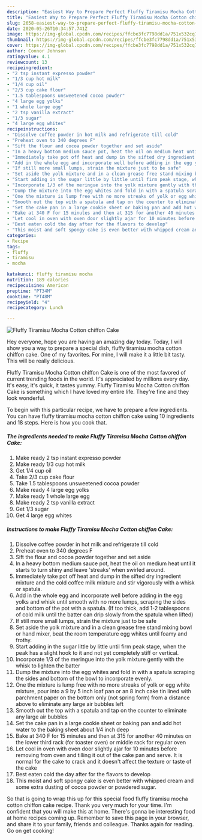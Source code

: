 ```yaml
---
description: "Easiest Way to Prepare Perfect Fluffy Tiramisu Mocha Cotton chiffon Cake"
title: "Easiest Way to Prepare Perfect Fluffy Tiramisu Mocha Cotton chiffon Cake"
slug: 2658-easiest-way-to-prepare-perfect-fluffy-tiramisu-mocha-cotton-chiffon-cake
date: 2020-05-26T10:34:57.741Z
image: https://img-global.cpcdn.com/recipes/ffcbe3fc7798dd1a/751x532cq70/fluffy-tiramisu-mocha-cotton-chiffon-cake-recipe-main-photo.jpg
thumbnail: https://img-global.cpcdn.com/recipes/ffcbe3fc7798dd1a/751x532cq70/fluffy-tiramisu-mocha-cotton-chiffon-cake-recipe-main-photo.jpg
cover: https://img-global.cpcdn.com/recipes/ffcbe3fc7798dd1a/751x532cq70/fluffy-tiramisu-mocha-cotton-chiffon-cake-recipe-main-photo.jpg
author: Connor Johnson
ratingvalue: 4.1
reviewcount: 13
recipeingredient:
- "2 tsp instant expresso powder"
- "1/3 cup hot milk"
- "1/4 cup oil"
- "2/3 cup cake flour"
- "1.5 tablespoons unsweetened cocoa powder"
- "4 large egg yolks"
- "1 whole large egg"
- "2 tsp vanilla extract"
- "1/3 sugar"
- "4 large egg whites"
recipeinstructions:
- "Dissolve coffee powder in hot milk and refrigerate till cold"
- "Preheat oven to 340 degrees F"
- "Sift the flour and cocoa powder together and set aside"
- "In a heavy bottom medium sauce pot, heat the oil on medium heat until it starts to turn shiny and leave &#39;streaks&#39; when swirled around."
- "Immediately take pot off heat and dump in the sifted dry ingredient mixture and the cold coffee milk mixture and stir vigorously with a whisk or spatula."
- "Add in the whole egg and incorporate well before adding in the egg yolks and whisk until smooth with no more lumps, scraping the sides and bottom of the pot with a spatula. (If too thick, add 1-2 tablespoons of cold milk until the batter can drip slowly from the spatula when lifted)"
- "If still more small lumps, strain the mixture just to be safe"
- "Set aside the yolk mixture and in a clean grease free stand mixing bowl or hand mixer, beat the room temperature egg whites until foamy and frothy."
- "Start adding in the sugar little by little until firm peak stage, when the peak has a slight hook to it and not yet completely stiff or vertical."
- "Incorporate 1/3 of the meringue into the yolk mixture gently with the whisk to lighten the batter"
- "Dump the mixture into the egg whites and fold in with a spatula scraping the sides and bottom of the bowl to incorporate evenly."
- "One the mixture is lump free with no more streaks of yolk or egg white mixture, pour into a 9 by 5 inch loaf pan or an 8 inch cake tin lined with parchment paper on the bottom only (not spring form) from a distance above to eliminate any large air bubbles left"
- "Smooth out the top with a spatula and tap on the counter to eliminate any large air bubbles"
- "Set the cake pan in a large cookie sheet or baking pan and add hot water to the baking sheet about 1/4 inch deep"
- "Bake at 340 F for 15 minutes and then at 315 for another 40 minutes on the lower third rack (for toaster oven) or middle rack for regular oven"
- "Let cool in oven with oven door slightly ajar for 10 minutes before removing from oven and tilling it out of the cake pan and serve. It is normal for the cake to crack and it doesn&#39;t affect the texture or taste of the cake"
- "Best eaten cold the day after for the flavors to develop"
- "This moist and soft spongy cake is even better with whipped cream and some extra dusting of cocoa powder or powdered sugar."
categories:
- Recipe
tags:
- fluffy
- tiramisu
- mocha

katakunci: fluffy tiramisu mocha 
nutrition: 189 calories
recipecuisine: American
preptime: "PT34M"
cooktime: "PT48M"
recipeyield: "4"
recipecategory: Lunch

---
```



![Fluffy Tiramisu Mocha Cotton chiffon Cake](https://img-global.cpcdn.com/recipes/ffcbe3fc7798dd1a/751x532cq70/fluffy-tiramisu-mocha-cotton-chiffon-cake-recipe-main-photo.jpg)

Hey everyone, hope you are having an amazing day today. Today, I will show you a way to prepare a special dish, fluffy tiramisu mocha cotton chiffon cake. One of my favorites. For mine, I will make it a little bit tasty. This will be really delicious.

Fluffy Tiramisu Mocha Cotton chiffon Cake is one of the most favored of current trending foods in the world. It's appreciated by millions every day. It's easy, it's quick, it tastes yummy. Fluffy Tiramisu Mocha Cotton chiffon Cake is something which I have loved my entire life. They're fine and they look wonderful.




To begin with this particular recipe, we have to prepare a few ingredients. You can have fluffy tiramisu mocha cotton chiffon cake using 10 ingredients and 18 steps. Here is how you cook that.

<!--inarticleads1-->

##### The ingredients needed to make Fluffy Tiramisu Mocha Cotton chiffon Cake:

1. Make ready 2 tsp instant expresso powder
1. Make ready 1/3 cup hot milk
1. Get 1/4 cup oil
1. Take 2/3 cup cake flour
1. Take 1.5 tablespoons unsweetened cocoa powder
1. Make ready 4 large egg yolks
1. Make ready 1 whole large egg
1. Make ready 2 tsp vanilla extract
1. Get 1/3 sugar
1. Get 4 large egg whites




<!--inarticleads2-->

##### Instructions to make Fluffy Tiramisu Mocha Cotton chiffon Cake:

1. Dissolve coffee powder in hot milk and refrigerate till cold
1. Preheat oven to 340 degrees F
1. Sift the flour and cocoa powder together and set aside
1. In a heavy bottom medium sauce pot, heat the oil on medium heat until it starts to turn shiny and leave &#39;streaks&#39; when swirled around.
1. Immediately take pot off heat and dump in the sifted dry ingredient mixture and the cold coffee milk mixture and stir vigorously with a whisk or spatula.
1. Add in the whole egg and incorporate well before adding in the egg yolks and whisk until smooth with no more lumps, scraping the sides and bottom of the pot with a spatula. (If too thick, add 1-2 tablespoons of cold milk until the batter can drip slowly from the spatula when lifted)
1. If still more small lumps, strain the mixture just to be safe
1. Set aside the yolk mixture and in a clean grease free stand mixing bowl or hand mixer, beat the room temperature egg whites until foamy and frothy.
1. Start adding in the sugar little by little until firm peak stage, when the peak has a slight hook to it and not yet completely stiff or vertical.
1. Incorporate 1/3 of the meringue into the yolk mixture gently with the whisk to lighten the batter
1. Dump the mixture into the egg whites and fold in with a spatula scraping the sides and bottom of the bowl to incorporate evenly.
1. One the mixture is lump free with no more streaks of yolk or egg white mixture, pour into a 9 by 5 inch loaf pan or an 8 inch cake tin lined with parchment paper on the bottom only (not spring form) from a distance above to eliminate any large air bubbles left
1. Smooth out the top with a spatula and tap on the counter to eliminate any large air bubbles
1. Set the cake pan in a large cookie sheet or baking pan and add hot water to the baking sheet about 1/4 inch deep
1. Bake at 340 F for 15 minutes and then at 315 for another 40 minutes on the lower third rack (for toaster oven) or middle rack for regular oven
1. Let cool in oven with oven door slightly ajar for 10 minutes before removing from oven and tilling it out of the cake pan and serve. It is normal for the cake to crack and it doesn&#39;t affect the texture or taste of the cake
1. Best eaten cold the day after for the flavors to develop
1. This moist and soft spongy cake is even better with whipped cream and some extra dusting of cocoa powder or powdered sugar.




So that is going to wrap this up for this special food fluffy tiramisu mocha cotton chiffon cake recipe. Thank you very much for your time. I'm confident that you will make this at home. There's gonna be interesting food at home recipes coming up. Remember to save this page in your browser, and share it to your family, friends and colleague. Thanks again for reading. Go on get cooking!
